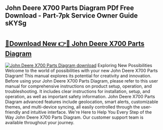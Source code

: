 ## John Deere X700 Parts Diagram PDf Free Download - Part-7pk Service Owner Guide sKYSg

# <h2><a href="http://dfu606.blite.top/?on=John+Deere+X700+Parts+Diagram">🔗Download New 👉🔴 John Deere X700 Parts Diagram</a></h2>

[![John Deere X700 Parts Diagram download](https://i.imgur.com/lujVjoI.png)](http://dfu606.blite.top/?on=John+Deere+X700+Parts+Diagram)
Exploring New Possibilities Welcome to the world of possibilities with your new John Deere X700 Parts Diagram! This manual explores its potential for creativity and innovation. Before using your John Deere X700 Parts Diagram, please refer to this user manual for comprehensive instructions on product setup, operation, and troubleshooting. It includes clear instructions for installation, setup, and operation, as well as important safety information. John Deere X700 Parts Diagram advanced features include geolocation, smart alerts, customizable themes, and multi-device syncing, all easily controlled through the user-friendly and intuitive interface. We're Here to Help You Every Step of the Way John Deere X700 Parts Diagram. Our customer support team is available throughout your journey.
